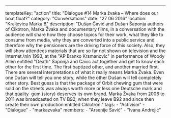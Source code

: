---
  templateKey: "action"
  title: "Dialogue #14 Marka žvaka – Where does our boat float?"
  category: "Conversations"
  date: "27 06 2016"
  location: "Kraljevica Marka 8"
  description: "Dušan Čavić and Dušan Šaponja authors of Cikotron, Marka Žvaka and documentary films, in a conversation with the audience will share how they choose topics for their work, what they like to consume from media, why they are converted into a public service and therefore why the pensioners are the driving force of this society. Also, they will show attendees materials that are so far not shown on television and the Internet.\nIn 1993, at the \"AP Branko Krsmanovic\" in performance of Woody Allen entitled \"Death\" Šaponja and Cavic act together and get to know each other for the first time. The first baptized other, and another married first. There are several interpretations of what it really means Marka Žvaka. Even one Dušan will tell you one story, while the other Dušan will tell completely other story. Best guess is that the package of Orbit chewing gum that were sold on the streets was always worth more or less one Deutsche mark and that quality  gum (story) deserves its own brand. Marka Žvaka from 2006 to 2011 was broadcasted on TV B92, when they leave B92 and since then create their own production entitled Ciklotron."
  tags: 
    - "Activism"
    - "Dialogue"
    - "markazvaka"
  members: 
    - "Arsenije Savić"
    - "Ivana Andrejić"
